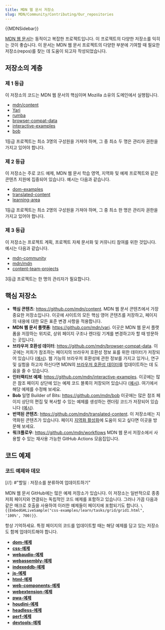 ```yaml
---
title: MDN 웹 문서 저장소
slug: MDN/Community/Contributing/Our_repositories
---
```


{{MDNSidebar}}

[MDN 웹 문서](/)는 동적이고 복잡한 프로젝트입니다. 이 프로젝트의 다양한 저장소를 익히는 것이 좋습니다. 이 문서는 MDN 웹 문서 프로젝트의 다양한 부분에 기여할 때 필요한 저장소(repos)를 찾는 데 도움이 되고자 작성되었습니다.

## 저장소의 계층

### 제 1 등급

이 저장소의 코드는 MDN 웹 문서의 핵심이며 Mozilla 소유의 도메인에서 실행됩니다.

- [mdn/content](https://github.com/mdn/content)
- [Yari](https://github.com/mdn/yari)
- [rumba](https://github.com/mdn/rumba)
- [browser-compat-data](https://github.com/mdn/browser-compat-data)
- [interactive-examples](https://github.com/mdn/interactive-examples)
- [bob](https://github.com/mdn/bob)

1등급 프로젝트는 최소 3명의 구성원을 가져야 하며, 그 중 최소 두 명은 관리자 권한을 가지고 있어야 합니다.

### 제 2 등급

이 저장소는 주로 코드 예제, MDN 웹 문서 학습 영역, 지역화 및 예제 프로젝트와 같은 콘텐츠 지원에 집중되어 있습니다. 예시는 다음과 같습니다.

- [dom-examples](https://github.com/mdn/dom-examples)
- [translated-content](https://github.com/mdn/translated-content)
- [learning-area](https://github.com/mdn/learning-area)

1등급 프로젝트는 최소 2명의 구성원을 가져야 하며, 그 중 최소 한 명은 관리자 권한을 가지고 있어야 합니다.

### 제 3 등급

이 저장소는 프로젝트 계획, 프로젝트 자체 문서화 및 커뮤니티 참여를 위한 것입니다. 예시는 다음과 같습니다.

- [mdn-community](https://github.com/mdn/mdn-community)
- [mdn/mdn](https://github.com/mdn/mdn)
- [content-team-projects](https://github.com/mdn/content-team-projects)

3등급 프로젝트는 한 명의 관리자가 필요합니다.

## 핵심 저장소

- **핵심 콘텐츠**: <https://github.com/mdn/content>. MDN 웹 문서 콘텐츠에서 가장 중요한 저장소입니다. 이곳에 사이트의 모든 핵심 영어 콘텐츠를 저장하고, 페이지의 내용에 대한 모든 표준 변경 사항을 적용합니다.
- **MDN 웹 문서 플랫폼**: <https://github.com/mdn/yari>. 이곳은 MDN 웹 문서 플랫폼을 저장하는 위치로, 상위 페이지 구조나 렌더링 기계를 변경하고자 할 때 방문하는 곳입니다.
- **브라우저 호환성 데이터**: <https://github.com/mdn/browser-compat-data>. 이곳에는 저희가 참조하는 페이지의 브라우저 호환성 정보 표를 위한 데이터가 저장되어 있습니다 ([예시](/ko/docs/Web/HTML/Element/progress#browser_compatibility)). 웹 기능의 브라우저 호환성에 관한 정보를 가지고 있거나, 연구 및 실험을 하고자 하신다면 MDN의 [브라우저 호환성 데이터](https://github.com/mdn/browser-compat-data/blob/main/docs/contributing.md)를 업데이트하는 데 도움을 줄 수 있습니다.
- **인터랙티브 예제**: <https://github.com/mdn/interactive-examples>. 이곳에는 많은 참조 페이지 상단에 있는 예제 코드 블록이 저장되어 있습니다 ([예시](/ko/docs/Web/JavaScript/Reference/Global_Objects/globalThis)). 여기에서 해당 예제를 수정해 보세요.
- **Bob** 일명 Builder of Bits: <https://github.com/mdn/bob>
  이곳에는 많은 참조 페이지 상단의 편집 및 복사할 수 있는 예제를 생성하는 렌더링 코드가 저장되어 있습니다 ([예시](/ko/docs/Web/JavaScript/Reference/Global_Objects/globalThis)).
- **번역된 콘텐츠**: <https://github.com/mdn/translated-content>. 이 저장소에는 지역화된 콘텐츠가 있습니다. 페이지 [지역화 활성화](https://github.com/mdn/translated-content#locales)에 도움이 되고 싶다면 이곳을 방문해 보세요.
- **워크플로우**: <https://github.com/mdn/workflows>
  MDN 웹 문서 저장소에서 사용할 수 있는 재사용 가능한 GitHub Actions 모음집입니다.

## 코드 예제

### 코드 예제와 데모

[//]: #"할일 : 저장소를 분류하여 업데이트하기"

MDN 웹 문서 GitHub에는 많은 예제 저장소가 있습니다. 이 저장소는 일반적으로 종종 저희 페이지와 연결되는 독립적인 코드 예제를 포함하고 있습니다. 그러나 가끔 다음과 같은 매크로 호출을 사용하여 이러한 예제들이 페이지에 포함되기도 합니다. `\{{EmbedGHLiveSample("css-examples/learn/tasks/grid/grid1.html", '100%', 700)}}`.

항상 기억하세요. 특정 페이지의 코드를 업데이트할 때는 해당 예제를 담고 있는 저장소도 함께 업데이트해야 합니다.

- [**dom-예제**](https://github.com/mdn/dom-examples)
- [**css-예제**](https://github.com/mdn/css-examples)
- [**webaudio-예제**](https://github.com/mdn/webaudio-examples)
- [**webassembly-예제**](https://github.com/mdn/webassembly-examples)
- [**indexeddb-예제**](https://github.com/mdn/indexeddb-examples)
- [**js-예제**](https://github.com/mdn/js-examples)
- [**html-예제**](https://github.com/mdn/html-examples)
- [**web-components-예제**](https://github.com/mdn/web-components-examples)
- [**webextension-예제**](https://github.com/mdn/webextensions-examples)
- [**pwa-예제**](https://github.com/mdn/pwa-examples)
- [**houdini-예제**](https://github.com/mdn/houdini-examples)
- [**headless-예제**](https://github.com/mdn/headless-examples)
- [**perf-예제**](https://github.com/mdn/perf-examples)
- [**devtools-예제**](https://github.com/mdn/devtools-examples)
